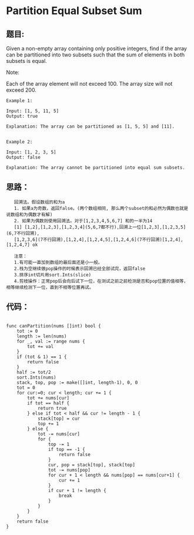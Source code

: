 # Partition Equal Subset Sum

## 题目:

Given a non-empty array containing only positive integers, find if the array can be partitioned into two subsets such that the sum of elements in both subsets is equal.

Note:

Each of the array element will not exceed 100.
The array size will not exceed 200.

```
Example 1:

Input: [1, 5, 11, 5]
Output: true

Explanation: The array can be partitioned as [1, 5, 5] and [11].
 

Example 2:

Input: [1, 2, 3, 5]
Output: false

Explanation: The array cannot be partitioned into equal sum subsets.
```

## 思路：
```
   回溯法。假设数组的和为a
   1. 如果a为奇数，返回false。(两个数组相同, 那么两个subset的和必然为偶数也就是说数组和为偶数才有解)
   2. 如果为偶数则使用回溯法。对于[1,2,3,4,5,6,7] 和的一半为14
   [1] [1,2],[1,2,3],[1,2,3,4](5,6,7都不行),回溯上一位[1,2,3],[1,2,3,5](6,7不行回溯),
   [1,2,3,6](7不行回溯),[1,2,4],[1,2,4,5],[1,2,4,6](7不行回溯)[1,2,4],[1,2,4,7] ok
   
   注意：
   1.有可能一直加到数组的最后面还是小一般。
   2.栈为空继续做pop操作的时候表示回溯已经全部试完，返回false
   3.排序int切片用sort.Ints(slice)
   4.剪枝操作：正常pop后会向后试下一位，在测试之前之前检测是否和pop位置的值相等，相等继续检测下一位，直到不相等位置再试。
```
## 代码：

```golang

func canPartition(nums []int) bool {
    tot := 0
    length := len(nums)
    for _, val := range nums {
        tot += val
    }
    if (tot & 1) == 1 {
        return false
    }
    half := tot/2
    sort.Ints(nums)
    stack, top, pop := make([]int, length-1), 0, 0
    tot = 0
    for cur:=0; cur < length; cur += 1 {
        tot += nums[cur]
        if tot == half {
            return true
        } else if tot < half && cur != length - 1 {
            stack[top] = cur
            top += 1
        } else {
            tot -= nums[cur]
            for {
                top -= 1
                if top == -1 {
                    return false
                }
                cur, pop = stack[top], stack[top]
                tot -= nums[pop]
                for cur + 1 < length && nums[pop] == nums[cur+1] {
                    cur += 1
                }
                if cur + 1 != length {
                    break
                }
            }
        }
    }
    return false
}

```
